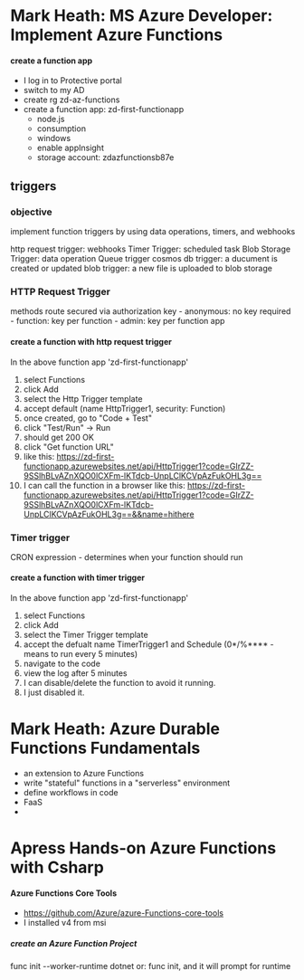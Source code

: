 # Mark Heath: MS Azure Developer: Implement Azure Functions

#### create a function app
- I log in to Protective portal
- switch to my AD
- create rg zd-az-functions
- create a function app: zd-first-functionapp
	- node.js
	- consumption
	- windows
	- enable appInsight
	- storage account: zdazfunctionsb87e


## triggers
### objective
implement function triggers by using data operations, timers, and webhooks


http request trigger: webhooks
Timer Trigger: scheduled task 
Blob Storage Trigger: data operation
Queue trigger
cosmos db trigger: a ducument is created or updated
blob trigger: a new file is uploaded to blob storage

### HTTP Request Trigger
methods
route
secured via authorization key
	- anonymous: no key required
	- function: key per function
	- admin: key per function app
#### create a function with http request trigger
In the above function app 'zd-first-functionapp'
1. select Functions
2. click Add
3. select the Http Trigger template
4. accept default (name HttpTrigger1, security: Function)
5. once created, go to "Code + Test"
6. click "Test/Run" -> Run
7. should get 200 OK
8. click "Get function URL"
9. like this: https://zd-first-functionapp.azurewebsites.net/api/HttpTrigger1?code=GIrZZ-9SSlhBLvAZnXQO0lCXFm-lKTdcb-UnpLClKCVpAzFukOHL3g==
10. I can call the function in a browser like this: https://zd-first-functionapp.azurewebsites.net/api/HttpTrigger1?code=GIrZZ-9SSlhBLvAZnXQO0lCXFm-lKTdcb-UnpLClKCVpAzFukOHL3g==&&name=hithere

### Timer trigger
CRON expression
	- determines when your function should run
#### create a function with timer trigger
In the above function app 'zd-first-functionapp'
1. select Functions
2. click Add
3. select the Timer Trigger template
4. accept the defualt name TimerTrigger1 and Schedule (0*/%**** - means to run every 5 minutes)
5. navigate to the code
6. view the log after 5 minutes
7. I can disable/delete the function to avoid it running.
8. I just disabled it.


# Mark Heath: Azure Durable Functions Fundamentals
- an extension to Azure Functions
- write "stateful" functions in a "serverless" environment
- define workflows in code
- FaaS
- 




# Apress Hands-on Azure Functions with Csharp

#### Azure Functions Core Tools
- https://github.com/Azure/azure-Functions-core-tools
- I installed v4 from msi

##### create an Azure Function Project
func init --worker-runtime dotnet
or: func init, and it will prompt for runtime




